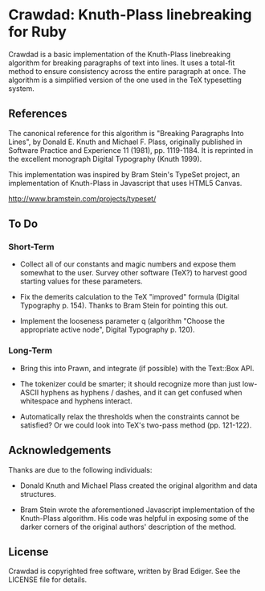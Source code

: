 # Crawdad: Knuth-Plass linebreaking for Ruby

Crawdad is a basic implementation of the Knuth-Plass linebreaking
algorithm for breaking paragraphs of text into lines. It uses a total-fit
method to ensure consistency across the entire paragraph at once. The
algorithm is a simplified version of the one used in the TeX typesetting
system.

## References

The canonical reference for this algorithm is "Breaking Paragraphs Into
Lines", by Donald E. Knuth and Michael F. Plass, originally published in
Software Practice and Experience 11 (1981), pp. 1119-1184. It is reprinted
in the excellent monograph Digital Typography (Knuth 1999).

This implementation was inspired by Bram Stein's TypeSet project, an
implementation of Knuth-Plass in Javascript that uses HTML5 Canvas.

http://www.bramstein.com/projects/typeset/

## To Do

### Short-Term

* Collect all of our constants and magic numbers and expose them somewhat to
  the user. Survey other software (TeX?) to harvest good starting values for
  these parameters.

* Fix the demerits calculation to the TeX "improved" formula (Digital
  Typography p. 154). Thanks to Bram Stein for pointing this out.

* Implement the looseness parameter q (algorithm "Choose the appropriate
  active node", Digital Typography p. 120).

### Long-Term

* Bring this into Prawn, and integrate (if possible) with the Text::Box API.

* The tokenizer could be smarter; it should recognize more than just
  low-ASCII hyphens as hyphens / dashes, and it can get confused when
  whitespace and hyphens interact.

* Automatically relax the thresholds when the constraints cannot be
  satisfied? Or we could look into TeX's two-pass method (pp. 121-122).

## Acknowledgements

Thanks are due to the following individuals:

* Donald Knuth and Michael Plass created the original algorithm and data
  structures.

* Bram Stein wrote the aforementioned Javascript implementation of the
  Knuth-Plass algorithm. His code was helpful in exposing some of the darker
  corners of the original authors' description of the method.

## License

Crawdad is copyrighted free software, written by Brad Ediger. See the
LICENSE file for details.


